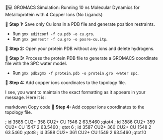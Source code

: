  🔬💻 GROMACS Simulation: Running 10 ns Molecular Dynamics for Metalloprotein with 4 Copper Ions (No Ligands)

🔧 **Step 1:** Save only Cu ions in a PDB file and generate position restraints.

- Run `gmx editconf -f cu.pdb -o cu.gro`.
- Run `gmx genrestr -f cu.gro -o posre-cu.itp`.

🔧 **Step 2:** Open your protein PDB without any ions and delete hydrogens.

🔧 **Step 3:** Process the protein PDB file to generate a GROMACS coordinate file with the SPC water model.

 - Run `gmx pdb2gmx -f protein.pdb -o protein.gro -water spc`.

 🔧 **Step 4:** Add copper ions coordinates to the topology file.

I see, you want to maintain the exact formatting as it appears in your message. Here it is:

markdown
Copy code
🔧 **Step 4:** Add copper ions coordinates to the topology file.

; id
3585 CU2+ 358 CU2+ CU 1546 2 63.5460 ;qtot4
; id
3586 CU2+ 359 CU2+ CU 1547 2 63.5460 ; qtot 6
; id
3587 CU2+ 360 CU2+ CU 1548 2 63.5460 ;qtot8
; id
3588 CU2+ 361 CU2+ CU 1549 2 63.5460 ;qtot10








